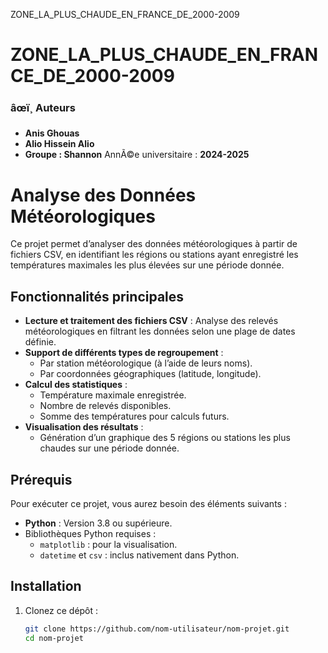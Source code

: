 
ZONE_LA_PLUS_CHAUDE_EN_FRANCE_DE_2000-2009
# ZONE_LA_PLUS_CHAUDE_EN_FRANCE_DE_2000-2009
### âœï¸ Auteurs
- **Anis Ghouas**
- **Alio Hissein Alio**
- **Groupe : Shannon**
AnnÃ©e universitaire : **2024-2025**
# Analyse des Données Météorologiques

Ce projet permet d’analyser des données météorologiques à partir de fichiers CSV, en identifiant les régions ou stations ayant enregistré les températures maximales les plus élevées sur une période donnée.

## Fonctionnalités principales

- **Lecture et traitement des fichiers CSV** : Analyse des relevés météorologiques en filtrant les données selon une plage de dates définie.
- **Support de différents types de regroupement** :
  - Par station météorologique (à l’aide de leurs noms).
  - Par coordonnées géographiques (latitude, longitude).
- **Calcul des statistiques** :
  - Température maximale enregistrée.
  - Nombre de relevés disponibles.
  - Somme des températures pour calculs futurs.
- **Visualisation des résultats** :
  - Génération d’un graphique des 5 régions ou stations les plus chaudes sur une période donnée.

## Prérequis

Pour exécuter ce projet, vous aurez besoin des éléments suivants :

- **Python** : Version 3.8 ou supérieure.
- Bibliothèques Python requises :
  - `matplotlib` : pour la visualisation.
  - `datetime` et `csv` : inclus nativement dans Python.

## Installation

1. Clonez ce dépôt :
   ```bash
   git clone https://github.com/nom-utilisateur/nom-projet.git
   cd nom-projet
